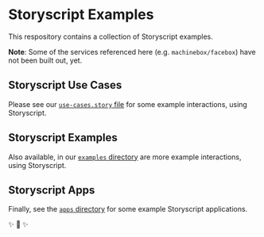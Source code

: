 # Storyscript Examples

This respository contains a collection of Storyscript examples.

**Note**: Some of the services referenced here (e.g. `machinebox/facebox`) have not been built out, yet.

## Storyscript Use Cases

Please see our [`use-cases.story` file](examples/blob/master/use-cases.story) for some example interactions, using Storyscript.

## Storyscript Examples

Also available, in our [`examples` directory](examples/blob/master/examples) are more example interactions, using Storyscript.


## Storyscript Apps

Finally, see the [`apps` directory](examples/blob/master/apps) for some example Storyscript applications.

✨ 🍰 ✨

